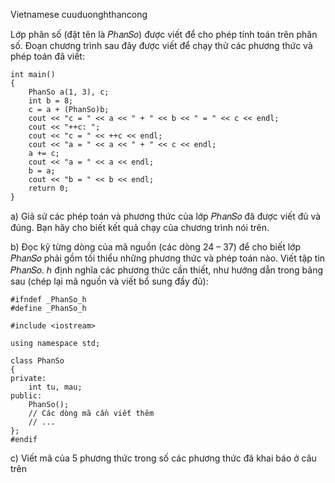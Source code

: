 Vietnamese cuuduonghthancong

Lớp phân số (đặt tên là 𝑃ℎ𝑎𝑛𝑆𝑜) được viết để cho phép tính toán trên phân số. Đoạn chương trình sau
đây được viết để chạy thử các phương thức và phép toán đã viết:

    int main()
    {
        PhanSo a(1, 3), c;
        int b = 8;
        c = a + (PhanSo)b;
        cout << "c = " << a << " + " << b << " = " << c << endl;
        cout << "++c: ";
        cout << "c = " << ++c << endl;
        cout << "a = " << a << " + " << c << endl;
        a += c;
        cout << "a = " << a << endl;
        b = a;
        cout << "b = " << b << endl;
        return 0;
    }

a) Giả sử các phép toán và phương thức của lớp 𝑃ℎ𝑎𝑛𝑆𝑜 đã được viết đủ và đúng. Bạn hãy cho biết
kết quả chạy của chương trình nói trên.

b) Đọc kỹ từng dòng của mã nguồn (các dòng 24 – 37) để cho biết lớp 𝑃ℎ𝑎𝑛𝑆𝑜 phải gồm tối thiểu
những phương thức và phép toán nào. Viết tập tin 𝑃ℎ𝑎𝑛𝑆𝑜. ℎ định nghĩa các phương thức cần
thiết, như hướng dẫn trong bảng sau (chép lại mã nguồn và viết bổ sung đầy đủ):

    #ifndef _PhanSo_h
    #define _PhanSo_h

    #include <iostream>

    using namespace std;

    class PhanSo
    {
    private:
        int tu, mau;
    public:
        PhanSo();
        // Các dòng mã cần viết thêm
        // ...
    };
    #endif

c) Viết mã của 5 phương thức trong số các phương thức đã khai báo ở câu trên

[cuuduonghthancong]: https://cuuduongthancong.com/pvf/331355/lap-trinh-huong-doi-tuong/nguyen-tan-tran-minh-khang/pplthdt_dethi_2012.pdf?src=afile&action=hover
